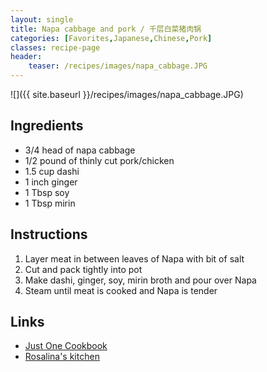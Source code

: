 ```yaml
---
layout: single
title: Napa cabbage and pork / 千层白菜猪肉锅
categories: [Favorites,Japanese,Chinese,Pork]
classes: recipe-page
header:
    teaser: /recipes/images/napa_cabbage.JPG
---
```


![]({{ site.baseurl }}/recipes/images/napa_cabbage.JPG)


## Ingredients
- 3/4 head of napa cabbage
- 1/2 pound of thinly cut pork/chicken
- 1.5 cup dashi
- 1 inch ginger
- 1 Tbsp soy
- 1 Tbsp mirin

## Instructions
1. Layer meat in between leaves of Napa with bit of salt
2. Cut and pack tightly into pot
2. Make dashi, ginger, soy, mirin broth and pour over Napa
3. Steam until meat is cooked and Napa is tender

## Links
- [Just One Cookbook](https://www.justonecookbook.com/mille-feuille-nabe/)
- [Rosalina's kitchen](https://www.youtube.com/watch?v=wkASf7UOXRA)